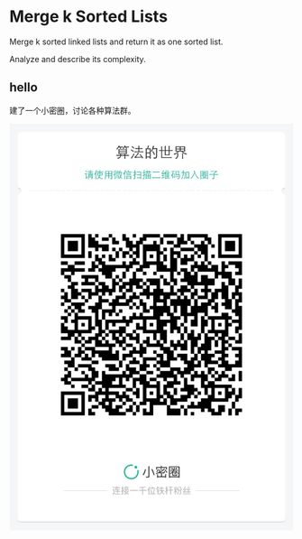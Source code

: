 # Merge k Sorted Lists


Merge k sorted linked lists and return it as one sorted list.   

Analyze and describe its complexity.  

## hello

建了一个小密圈，讨论各种算法群。  

![小密圈](../../suanfa_xiaomiquan.jpg)

